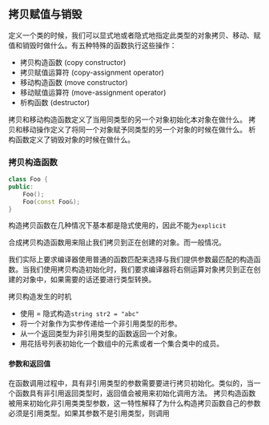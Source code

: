 ## 拷贝赋值与销毁

定义一个类的时候，我们可以显式地或者隐式地指定此类型的对象拷贝、移动、赋值和销毁时做什么。有五种特殊的函数执行这些操作：

+ 拷贝构造函数 (copy constructor)
+ 拷贝赋值运算符 (copy-assignment operator)
+ 移动构造函数 (move constructor)
+ 移动赋值运算符 (move-assignment operator)
+ 析构函数 (destructor)

拷贝和移动构造函数定义了当用同类型的另一个对象初始化本对象在做什么。
拷贝和移动操作定义了将同一个对象赋予同类型的另一个对象的时候在做什么。
析构函数定义了销毁对象的时候在做什么。

### 拷贝构造函数

```c++
class Foo {
public:
    Foo();
    Foo(const Foo&);
}
```

构造拷贝函数在几种情况下基本都是隐式使用的，因此不能为`explicit`

合成拷贝构造函数用来阻止我们拷贝到正在创建的对象。而一般情况。

我们实际上要求编译器使用普通的函数匹配来选择与我们提供参数最匹配的构造函数。当我们使用拷贝构造初始化时，我们要求编译器将右侧运算对象拷贝到正在创建的对象中，如果需要的话还要进行类型转换。

拷贝构造发生的时机

+ 使用 = 隐式构造`string str2 = "abc"`
+ 将一个对象作为实参传递给一个非引用类型的形参。
+ 从一个返回类型为非引用类型的函数返回一个对象。
+ 用花括号列表初始化一个数组中的元素或者一个集合类中的成员。

#### 参数和返回值

在函数调用过程中，具有非引用类型的参数需要要进行拷贝初始化。类似的，当一个函数具有非引用返回类型时，返回值会被用来初始化调用方法。
拷贝构造函数被用来初始化非引用类类型参数，这一特性解释了为什么构造拷贝函数自己的参数必须是引用类型。如果其参数不是引用类型，则调用
